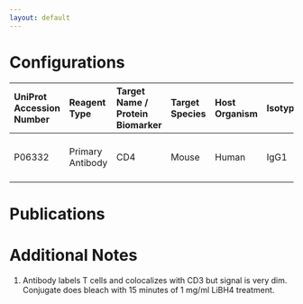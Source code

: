 ```yaml
---
layout: default
---
```


# Configurations

| UniProt Accession Number   | Reagent Type     | Target Name / Protein Biomarker   | Target Species   | Host Organism   | Isotype   | Clonality   | Vendor          | Catalog Number   | Conjugate   | RRID       | Availability   | Method        | Tissue Preservation               | Target Tissue   | Tissue State   | Detergent         | Antigen Retrieval Conditions   | Dye Inactivation Conditions   | Recommend   | Agree               | Disagree   | Contributor         | Notes       |
|:---------------------------|:-----------------|:----------------------------------|:-----------------|:----------------|:----------|:------------|:----------------|:-----------------|:------------|:-----------|:---------------|:--------------|:----------------------------------|:----------------|:---------------|:------------------|:-------------------------------|:------------------------------|:------------|:--------------------|:-----------|:--------------------|:------------|
| P06332                     | Primary Antibody | CD4                               | Mouse            | Human           | IgG1      | REA604      | Miltenyi Biotec | 130-123-894      | PE-Vio 770  | AB_2811571 | Stock          | IBEX2D Manual | 1:4 Cytofix/Cytoperm Fixed Frozen | Lymph Node      | NA             | 0.3% Triton-X-100 | NA                             | 1 mg/ml LiBH4 15 minutes      | No          | [0000-0002-6980-8900](https://orcid.org/0000-0002-6980-8900) | NA         | [0000-0002-6980-8900](https://orcid.org/0000-0002-6980-8900) | [1](#notes) |

# Publications



# Additional Notes

<a name="notes"></a>
1. Antibody labels T cells and colocalizes with CD3 but signal is very dim. Conjugate does bleach with 15 minutes of 1 mg/ml LiBH4 treatment.
